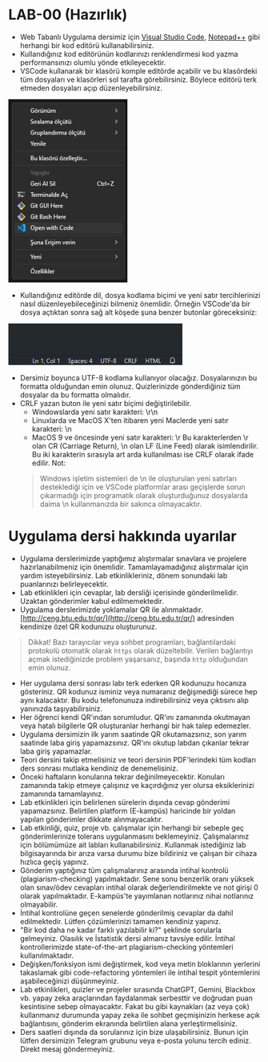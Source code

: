 # LAB-00 (Hazırlık)

* Web Tabanlı Uygulama dersimiz için [Visual Studio Code](https://code.visualstudio.com/), [Notepad++](https://notepad-plus-plus.org/) gibi herhangi bir kod editörü kullanabilirsiniz.
* Kullandığınız kod editörünün kodlarınızı renklendirmesi kod yazma performansınızı olumlu yönde etkileyecektir.
* VSCode kullanarak bir klasörü komple editörde açabilir ve bu klasördeki tüm dosyaları ve klasörleri sol tarafta görebilirsiniz. Böylece editörü terk etmeden dosyaları açıp düzenleyebilirsiniz.

![VSCode ile aç](Open-with-VSCode.png)

* Kullandığınız editörde dil, dosya kodlama biçimi ve yeni satır tercihlerinizi nasıl düzenleyebileceğinizi bilmeniz önemlidir. Örneğin VSCode'da bir dosya açtıktan sonra sağ alt köşede şuna benzer butonlar göreceksiniz:

![VSCode alt bar](vscode-bottom-bar.png)

* Dersimiz boyunca UTF-8 kodlama kullanıyor olacağız. Dosyalarınızın bu formatta olduğundan emin olunuz. Quizlerinizde gönderdiğiniz tüm dosyalar da bu formatta olmalıdır.
* CRLF yazan buton ile yeni satır biçimi değiştirilebilir.
  * Windowslarda yeni satır karakteri: \r\n
  * Linuxlarda ve MacOS X'ten itibaren yeni Maclerde yeni satır karakteri: \n
  * MacOS 9 ve öncesinde yeni satır karakteri: \r
  Bu karakterlerden \r olan CR (Carriage Return), \n olan LF (Line Feed) olarak isimlendirilir. Bu iki karakterin sırasıyla art arda kullanılması ise CRLF olarak ifade edilir.
  Not:
  > Windows işletim sistemleri de \n ile oluşturulan yeni satırları desteklediği için ve VSCode platformlar arası geçişlerde sorun çıkarmadığı için programatik olarak oluşturduğunuz dosyalarda daima \n kullanmanızda bir sakınca olmayacaktır.

# Uygulama dersi hakkında uyarılar

* Uygulama derslerimizde yaptığımız alıştırmalar sınavlara ve projelere hazırlanabilmeniz için önemlidir. Tamamlayamadığınız alıştırmalar için yardım isteyebilirsiniz. Lab etkinlikleriniz, dönem sonundaki lab puanlarınızı belirleyecektir.
* Lab etkinlikleri için cevaplar, lab dersliği içerisinde gönderilmelidir. Uzaktan gönderimler kabul edilmemektedir.
* Uygulama derslerimizde yoklamalar QR ile alınmaktadır. [http://ceng.btu.edu.tr/qr/](http://ceng.btu.edu.tr/qr/) adresinden kendinize özel QR kodunuzu oluşturunuz.
> Dikkat! Bazı tarayıcılar veya sohbet programları, bağlantılardaki protokolü otomatik olarak `https` olarak düzeltebilir. Verilen bağlantıyı açmak istediğinizde problem yaşarsanız, başında `http` olduğundan emin olunuz.
* Her uygulama dersi sonrası labı terk ederken QR kodunuzu hocanıza gösteriniz. QR kodunuz isminiz veya numaranız değişmediği sürece hep aynı kalacaktır. Bu kodu telefonunuza indirebilirsiniz veya çıktısını alıp yanınızda taşıyabilirsiniz.
* Her öğrenci kendi QR'ından sorumludur. QR'ını zamanında okutmayan veya hatalı bilgilerle QR oluşturanlar herhangi bir hak talep edemezler.
* Uygulama dersimizin ilk yarım saatinde QR okutamazsınız, son yarım saatinde laba giriş yapamazsınız. QR'ını okutup labdan çıkanlar tekrar laba giriş yapamazlar.
* Teori dersini takip etmelisiniz ve teori dersinin PDF'lerindeki tüm kodları ders sonrası mutlaka kendiniz de denemelisiniz.
* Önceki haftaların konularına tekrar değinilmeyecektir. Konuları zamanında takip etmeye çalışınız ve kaçırdığınız yer olursa eksiklerinizi zamanında tamamlayınız.
* Lab etkinlikleri için belirlenen sürelerin dışında cevap gönderimi yapamazsınız. Belirtilen platform (E-kampüs) haricinde bir yoldan yapılan gönderimler dikkate alınmayacaktır.
* Lab etkinliği, quiz, proje vb. çalışmalar için herhangi bir sebeple geç gönderimlerinize tolerans uygulanmasını beklemeyiniz. Çalışmalarınız için bölümümüze ait labları kullanabilirsiniz. Kullanmak istediğiniz lab bilgisayarında bir arıza varsa durumu bize bildiriniz ve çalışan bir cihaza hızlıca geçiş yapınız.
* Gönderim yaptığınız tüm çalışmalarınız arasında intihal kontrolü (plagiarism-checking) yapılmaktadır. Sene sonu benzerlik oranı yüksek olan sınav/ödev cevapları intihal olarak değerlendirilmekte ve not girişi 0 olarak yapılmaktadır. E-kampüs'te yayımlanan notlarınız nihai notlarınız olmayabilir.
* İntihal kontrolüne geçen senelerde gönderilmiş cevaplar da dahil edilmektedir. Lütfen çözümlerinizi tamamen kendiniz yapınız.
* "Bir kod daha ne kadar farklı yazılabilir ki?" şeklinde sorularla gelmeyiniz. Olasılık ve İstatistik dersi almanız tavsiye edilir. İntihal kontrollerimizde state-of-the-art plagiarism-checking yöntemleri kullanılmaktadır.
* Değişken/fonksiyon ismi değiştirmek, kod veya metin bloklarının yerlerini takaslamak gibi code-refactoring yöntemleri ile intihal tespit yöntemlerini aşabileceğinizi düşünmeyiniz.
* Lab etkinlikleri, quizler ve projeler sırasında ChatGPT, Gemini, Blackbox vb. yapay zeka araçlarından faydalanmak serbesttir ve doğrudan puan kesintisine sebep olmayacaktır. Fakat bu gibi kaynakları (az veya çok) kullanmanız durumunda yapay zeka ile sohbet geçmişinizin herkese açık bağlantısını, gönderim ekranında belirtilen alana yerleştirmelisiniz.
* Ders saatleri dışında da sorularınız için bize ulaşabilirsiniz. Bunun için lütfen dersimizin Telegram grubunu veya e-posta yolunu tercih ediniz. Direkt mesaj göndermeyiniz.

